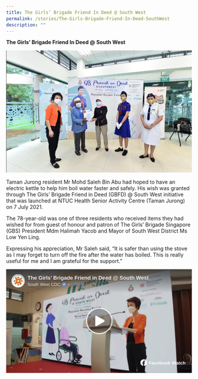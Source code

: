 ```yaml
---
title: The Girls’ Brigade Friend In Deed @ South West
permalink: /stories/The-Girls-Brigade-Friend-In-Deed-SouthWest
description: ""
---
```

**The Girls’ Brigade Friend In Deed @ South West**

![GB](/images/Stories/gb.jpg)

Taman Jurong resident Mr Mohd Saleh Bin Abu had hoped to have an electric kettle to help him boil water faster and safely. His wish was granted through The Girls’ Brigade Friend in Deed (GBFD) @ South West initiative that was launched at NTUC Health Senior Activity Centre (Taman Jurong) on 7 July 2021.

The 78-year-old was one of three residents who received items they had wished for from guest of honour and patron of The Girls’ Brigade Singapore (GBS) President Mdm Halimah Yacob and Mayor of South West District Ms Low Yen Ling.

Expressing his appreciation, Mr Saleh said, “It is safer than using the stove as I may forget to turn off the fire after the water has boiled. This is really useful for me and I am grateful for the support.”

![GB 1](/images/Stories/GB%201.jpg)

